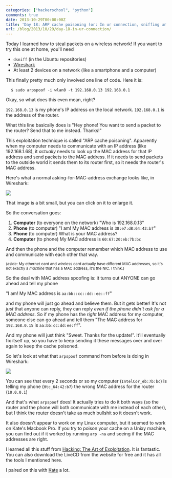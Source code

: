 ```yaml
---
categories: ["hackerschool", "python"]
comments: true
date: 2013-10-29T00:00:00Z
title: 'Day 18: ARP cache poisoning (or: In ur connection, sniffing ur packets)'
url: /blog/2013/10/29/day-18-in-ur-connection/
---
```


Today I learned how to steal packets on a wireless network! If you want to try
this one at home, you'll need

* `dsniff` (in the Ubuntu repositories)
* [Wireshark](http://wireshark.org)
* At least 2 devices on a network (like a smartphone and a computer)

This finally pretty much only involved one line of code. Here it is:

<pre> <code> $ sudo arpspoof -i wlan0 -t 192.168.0.13 192.168.0.1 </code></pre>

Okay, so what does this even mean, right?

`192.168.0.13` is my phone's IP address on the local network.
`192.168.0.1` is the address of the router.

What this line basically does is "Hey phone! You want to send a packet to the
router? Send that to me instead. Thanks!"

This exploitation technique is called "ARP cache poisoning". Apparently when
my computer needs to communicate with an IP address (like 192.168.1.68), it
*actually* needs to look up the MAC address for that IP address and send
packets to the MAC address. If it needs to send packets to the outside world
it sends them to its router first, so it needs the router's MAC address.

Here's what a normal asking-for-MAC-address exchange looks like, in Wireshark:

[<img src="/images/normal-arp-interaction.png">](/images/normal-arp-interaction.png)

That image is a bit small, but you can click on it to enlarge it.

So the conversation goes:

1. **Computer** (to everyone on the network) "Who is 192.168.0.13"
2. **Phone** (to computer) "I am! My MAC address is `38:e7:d8:64:42:b7`"
3. **Phone** (to computer) What is your MAC address?
4. **Computer** (to phone) My MAC address is `60:67:20:eb:7b:bc`

And then the phone and the computer remember which MAC address to use and
communicate with each other that way.

<small>(aside: My ethernet card and wireless card actually have different MAC
addresses, so it's not exactly a *machine* that has a MAC address, it's the
NIC. I think.)</small>

So the deal with MAC address spoofing is: it turns out ANYONE can go ahead and tell my phone

"I am! My MAC address is `aa:bb::cc::dd::ee::ff`"

and my phone will just go ahead and believe them. But it gets better! It's not
*just* that anyone can reply, they can reply *even if the phone didn't ask for
a MAC address*. So if my phone has the *right* MAC address for my computer,
someone else can go ahead and tell them "The MAC address for `192.168.0.15` is
`aa:bb:cc:dd:ee:ff`". 

And my phone will just think "Sweet. Thanks for the update!". It'll eventually
fix itself up, so you have to keep sending it these messages over and over
again to keep the cache poisoned.

So let's look at what that `arpspoof` command from before is doing in
Wireshark:

[<img src="/images/arp-cache-poisoning.png">](/images/arp-cache-poisoning.png)

You can see that every 2 seconds or so my computer (`IntelCor_eb:7b:bc`) is
telling my phone (`Htc_64:42:b7`) the wrong MAC address for the router
(`10.0.0.1`)

And that's what `arpspoof` does! It actually tries to do it both ways (so the
router and the phone will both communicate with me instead of each other), but
I think the router doesn't take as much bullshit so it doesn't work.

It also doesn't appear to work on my Linux computer, but it seemed to work on
Kate's Macbook Pro. If you try to poison your cache on a Unixy machine, you
can find out if it worked by running `arp -na` and seeing if the MAC addresses
are right.

I learned all this stuff from [Hacking: The Art of Exploitation](http://nostarch.com/hacking2.htm). 
It is fantastic. You can also download the LiveCD from the website for free
and it has all the tools I mentioned here.

I paired on this with [Kate](https://kate.io/) a lot.
